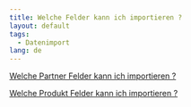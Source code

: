 ```yaml
---
title: Welche Felder kann ich importieren ?
layout: default
tags:
  - Datenimport 
lang: de
---
```


[Welche Partner Felder kann ich importieren ?](Welche_Partner_Felder_kann_ich_importieren)

[Welche Produkt  Felder kann ich importieren ?](Welche_Produkt_Felder_kann_ich_importieren)
